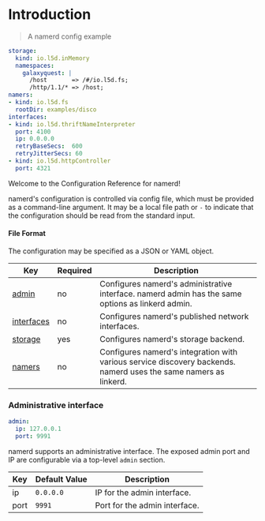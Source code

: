 # Introduction

> A namerd config example

```yaml
storage:
  kind: io.l5d.inMemory
  namespaces:
    galaxyquest: |
      /host       => /#/io.l5d.fs;
      /http/1.1/* => /host;
namers:
- kind: io.l5d.fs
  rootDir: examples/disco
interfaces:
- kind: io.l5d.thriftNameInterpreter
  port: 4100
  ip: 0.0.0.0
  retryBaseSecs:  600
  retryJitterSecs: 60
- kind: io.l5d.httpController
  port: 4321
```

Welcome to the Configuration Reference for namerd!

namerd's configuration is controlled via config file, which must be provided
as a command-line argument. It may be a local file path or `-` to
indicate that the configuration should be read from the standard input.

#### File Format

The configuration may be specified as a JSON or YAML object.

Key | Required | Description
--- | -------- | -----------
[admin](#administrative-interface) | no | Configures namerd's administrative interface. namerd admin has the same options as linkerd admin.
[interfaces](#interfaces) | no | Configures namerd's published network interfaces.
[storage](#storage) | yes | Configures namerd's storage backend.
[namers](https://linkerd.io/config/head/linkerd#namers) | no | Configures namerd's integration with various service discovery backends. namerd uses the same namers as linkerd.

### Administrative interface

```yaml
admin:
  ip: 127.0.0.1
  port: 9991
```

namerd supports an administrative interface. The exposed admin port and
IP are configurable via a top-level `admin` section.

Key | Default Value | Description
--- | ------------- | -----------
ip | `0.0.0.0` | IP for the admin interface.
port | `9991` | Port for the admin interface.
